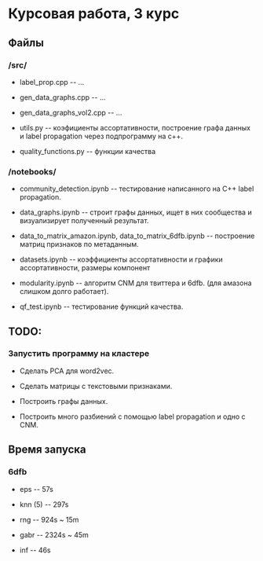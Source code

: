 # Курсовая работа, 3 курс

## Файлы

### /src/

* label\_prop.cpp -- ... 

* gen\_data\_graphs.cpp -- ...

* gen\_data\_graphs\_vol2.cpp -- ...

* utils.py -- коэфициенты ассортативности, построение графа данных и label propagation через подпрограмму на с++.

* quality\_functions.py -- функции качества

### /notebooks/

* community\_detection.ipynb -- тестирование написанного на С++ label propagation.

* data\_graphs.ipynb -- строит графы данных, ищет в них сообщества и визуализирует полученный результат.

* data\_to\_matrix\_amazon.ipynb, data\_to\_matrix\_6dfb.ipynb -- построение матриц признаков по метаданным.

* datasets.ipynb -- коэффициенты ассортативности и графики ассортативности, размеры компонент

* modularity.ipynb -- алгоритм CNM для твиттера и 6dfb. (для амазона слишком долго работает).

* qf\_test.ipynb -- тестирование функций качества.

## TODO:


### Запустить программу на кластере

* Сделать PCA для word2vec.

* Сделать матрицы с текстовыми признаками.

* Построить графы данных.

* Построить много разбиений с помощью label propagation и одно с CNM.

## Время запуска

### 6dfb

* eps -- 57s

* knn (5) -- 297s
 
* rng -- 924s ~ 15m

* gabr -- 2324s ~ 45m

* inf -- 46s
